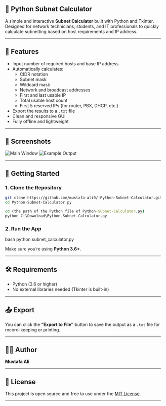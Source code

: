 
## 🧮 Python Subnet Calculator

A simple and interactive **Subnet Calculator** built with Python and Tkinter. Designed for network technicians, students, and IT professionals to quickly calculate subnetting based on host requirements and IP address.

---

## 📌 Features

- Input number of required hosts and base IP address
- Automatically calculates:
  - CIDR notation
  - Subnet mask
  - Wildcard mask
  - Network and broadcast addresses
  - First and last usable IP
  - Total usable host count
  - First 5 reserved IPs (for router, PBX, DHCP, etc.)
- Export the results to a `.txt` file
- Clean and responsive GUI
- Fully offline and lightweight

---

## 📸 Screenshots
![Main Window](https://github.com/mustafa-ali0/-Python-Subnet-Calculator/blob/main/Screenshot%202025-05-17%20225048.png?raw=true)
![Example Output](https://github.com/mustafa-ali0/-Python-Subnet-Calculator/blob/main/Screenshot%202025-05-17%20225316.png?raw=true)


---

## 🚀 Getting Started

### 1. Clone the Repository

```bash
git clone https://github.com/mustafa-ali0/-Python-Subnet-Calculator.git
cd Python-Subnet-Calculator.py
```
```cmd
cd (the path of the Python file of Python-Subnet-Calculator.py)
python C:\Download\Python-Subnet-Calculator.py
```
### 2. Run the App

bash
python subnet_calculator.py


Make sure you’re using **Python 3.6+**.

---

## 🛠 Requirements

* Python (3.6 or higher)
* No external libraries needed (Tkinter is built-in)
---

## 📤 Export

You can click the **“Export to File”** button to save the output as a `.txt` file for record-keeping or printing.

---

## 👨‍💻 Author

**Mustafa Ali**

---

## 📄 License

This project is open source and free to use under the [MIT License](LICENSE).

---

